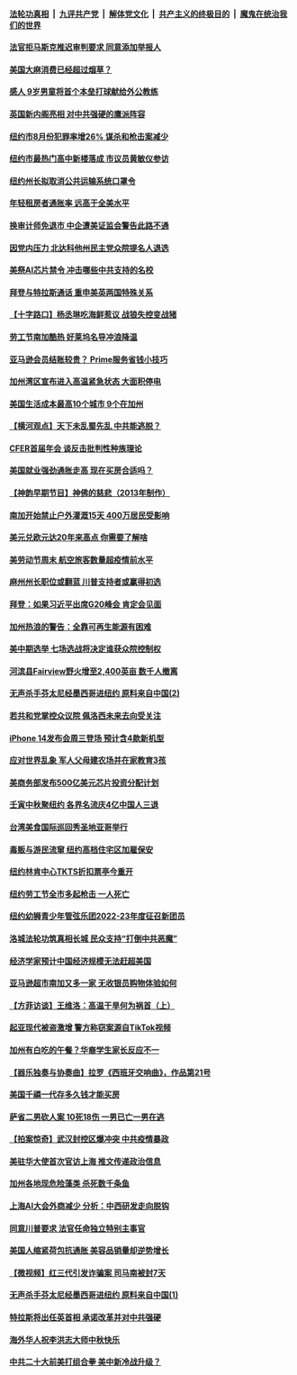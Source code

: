 ####  [法轮功真相](../../../../basic/blob/master/README.md?t=09080201) &nbsp;|&nbsp; [九评共产党](../../../../9ping.md/blob/master/README.md?t=09080201) &nbsp;|&nbsp; [解体党文化](../../../../jtdwh.md/blob/master/README.md?t=09080201)  &nbsp;|&nbsp; [共产主义的终极目的](../../../../gczydzjmd.md/blob/master/README.md?t=09080201) &nbsp;|&nbsp; [魔鬼在统治我们的世界](../../../../mgztzwmdsj.md/blob/master/README.md?t=09080201) 

#### [法官拒马斯克推迟审判要求 同意添加举报人](../pages/nsc412/n13819369.md?t=09080201) 

#### [美国大麻消费已经超过烟草？](../pages/nsc412/n13819001.md?t=09080201) 

#### [感人 9岁男童将首个本垒打球献给外公教练](../pages/nsc412/n13819232.md?t=09080201) 

#### [英国新内阁亮相 对中共强硬的鹰派阵容](../pages/nsc412/n13819202.md?t=09080201) 

#### [纽约市8月份犯罪率增26% 谋杀和枪击案减少](../pages/nsc412/n13818988.md?t=09080201) 

#### [纽约市最热门高中新楼落成 市议员黄敏仪参访](../pages/nsc412/n13818995.md?t=09080201) 

#### [纽约州长拟取消公共运输系统口罩令](../pages/nsc412/n13819013.md?t=09080201) 

#### [年轻租房者通胀率 远高于全美水平](../pages/nsc412/n13819038.md?t=09080201) 

#### [换审计师免退市 中企遭美证监会警告此路不通](../pages/nsc412/n13818792.md?t=09080201) 

#### [因党内压力 北达科他州民主党众院提名人退选](../pages/nsc412/n13818880.md?t=09080201) 

#### [美祭AI芯片禁令 冲击哪些中共支持的名校](../pages/nsc412/n13818784.md?t=09080201) 

#### [拜登与特拉斯通话 重申美英两国特殊关系](../pages/nsc412/n13818789.md?t=09080201) 

#### [【十字路口】杨丞琳吃海鲜惹议 战狼失控变战猪](../pages/nsc412/n13818823.md?t=09080201) 

#### [劳工节南加酷热 好莱坞名导冲浪降温](../pages/nsc412/n13818893.md?t=09080201) 

#### [亚马逊会员结账较贵？ Prime服务省钱小技巧](../pages/nsc412/n13818878.md?t=09080201) 

#### [加州湾区宣布进入高温紧急状态 大面积停电](../pages/nsc412/n13818796.md?t=09080201) 

#### [美国生活成本最高10个城市 9个在加州](../pages/nsc412/n13818856.md?t=09080201) 

#### [【横河观点】天下未乱蜀先乱 中共能逃脱？](../pages/nsc412/n13818826.md?t=09080201) 

#### [CFER首届年会 谈反击批判性种族理论](../pages/nsc412/n13818843.md?t=09080201) 

#### [美国就业强劲通胀走高 现在买房合适吗？](../pages/nsc412/n13818832.md?t=09080201) 

#### [【神韵早期节目】神佛的慈悲（2013年制作）](../pages/nsc412/n13818726.md?t=09080201) 

#### [南加开始禁止户外灌溉15天 400万居民受影响](../pages/nsc412/n13818819.md?t=09080201) 

#### [美元兑欧元达20年来高点 你需要了解啥](../pages/nsc412/n13818733.md?t=09080201) 

#### [美劳动节周末 航空旅客数量超疫情前水平](../pages/nsc412/n13818791.md?t=09080201) 

#### [麻州州长职位或翻蓝 川普支持者或赢得初选](../pages/nsc412/n13818688.md?t=09080201) 

#### [拜登：如果习近平出席G20峰会 肯定会见面](../pages/nsc412/n13818775.md?t=09080201) 

#### [加州热浪的警告：全靠可再生能源有困难](../pages/nsc412/n13818767.md?t=09080201) 

#### [美中期选举 七场选战将决定谁获众院控制权](../pages/nsc412/n13818686.md?t=09080201) 

#### [河滨县Fairview野火增至2,400英亩 数千人撤离](../pages/nsc412/n13818753.md?t=09080201) 

#### [无声杀手芬太尼经墨西哥进纽约 原料来自中国(2)](../pages/nsc412/n13818225.md?t=09080201) 

#### [若共和党掌控众议院 佩洛西未来去向受关注](../pages/nsc412/n13818696.md?t=09080201) 

#### [iPhone 14发布会周三登场 预计含4款新机型](../pages/nsc412/n13818704.md?t=09080201) 

#### [应对世界乱象 军人父母建农场并在家教育3孩](../pages/nsc412/n13818375.md?t=09080201) 

#### [美商务部发布500亿美元芯片投资分配计划](../pages/nsc412/n13818517.md?t=09080201) 

#### [壬寅中秋聚纽约 各界名流庆4亿中国人三退](../pages/nsc412/n13818415.md?t=09080201) 

#### [台湾美食国际巡回秀圣地亚哥举行](../pages/nsc412/n13818304.md?t=09080201) 

#### [毒贩与游民流窜  纽约高档住宅区加雇保安](../pages/nsc412/n13818221.md?t=09080201) 

#### [纽约林肯中心TKTS折扣票亭今重开](../pages/nsc412/n13818232.md?t=09080201) 

#### [纽约劳工节全市多起枪击 一人死亡](../pages/nsc412/n13818219.md?t=09080201) 

#### [纽约幼狮青少年管弦乐团2022-23年度征召新团员](../pages/nsc412/n13818229.md?t=09080201) 

#### [洛城法轮功筑真相长城 民众支持“打倒中共恶魔”](../pages/nsc412/n13818216.md?t=09080201) 

#### [经济学家预计中国经济规模无法赶超美国](../pages/nsc412/n13817987.md?t=09080201) 

#### [亚马逊超市南加又多一家 无收银员购物体验如何](../pages/nsc412/n13818176.md?t=09080201) 

#### [【方菲访谈】王维洛：高温干旱何为祸首（上）](../pages/nsc412/n13818041.md?t=09080201) 

#### [起亚现代被盗激增 警方称窃案源自TikTok视频](../pages/nsc412/n13818065.md?t=09080201) 

#### [加州有白吃的午餐？华裔学生家长反应不一](../pages/nsc412/n13818081.md?t=09080201) 

#### [【器乐独奏与协奏曲】拉罗《西班牙交响曲》，作品第21号](../pages/nsc412/n13818025.md?t=09080201) 

#### [美国千禧一代存多久钱才能买房](../pages/nsc412/n13818064.md?t=09080201) 

#### [萨省二男砍人案 10死18伤 一男已亡一男在逃](../pages/nsc412/n13817989.md?t=09080201) 

#### [【拍案惊奇】武汉封控区爆冲突 中共疫情暴政](../pages/nsc412/n13818036.md?t=09080201) 

#### [美驻华大使首次官访上海 推文传递政治信息](../pages/nsc412/n13818046.md?t=09080201) 

#### [加州各地现危险藻类 杀死数千条鱼](../pages/nsc412/n13818023.md?t=09080201) 

#### [上海AI大会外商减少 分析：中西研发走向脱钩](../pages/nsc412/n13817869.md?t=09080201) 

#### [同意川普要求 法官任命独立特别主事官](../pages/nsc412/n13817972.md?t=09080201) 

#### [美国人缩紧荷包抗通胀 美容品销量却逆势增长](../pages/nsc412/n13817870.md?t=09080201) 

#### [【微视频】红三代引发诈骗案 司马南被封7天](../pages/nsc412/n13817832.md?t=09080201) 

#### [无声杀手芬太尼经墨西哥进纽约 原料来自中国(1)](../pages/nsc412/n13817497.md?t=09080201) 

#### [特拉斯将出任英首相 承诺改革并对中共强硬](../pages/nsc412/n13817670.md?t=09080201) 

#### [海外华人祝李洪志大师中秋快乐](../pages/nsc412/n13817782.md?t=09080201) 

#### [中共二十大前美打组合拳 美中新冷战升级？](../pages/nsc412/n13817586.md?t=09080201) 

